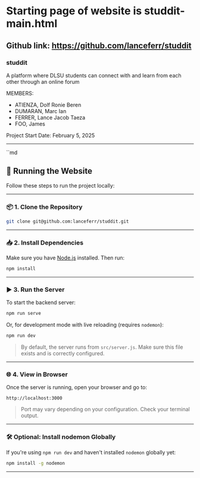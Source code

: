 # Starting page of website is studdit-main.html
## Github link: https://github.com/lanceferr/studdit


### studdit
A platform where DLSU students can connect with and learn from each other through an online forum

MEMBERS:

- ATIENZA, Dolf Ronie Beren
- DUMARAN, Marc Ian
- FERRER, Lance Jacob Taeza
- FOO, James

Project Start Date: February 5, 2025


---

``md
## 🚀 Running the Website

Follow these steps to run the project locally:

---

### 📦 1. Clone the Repository

```bash
git clone git@github.com:lanceferr/studdit.git
```

---

### 📥 2. Install Dependencies

Make sure you have [Node.js](https://nodejs.org/) installed. Then run:

```bash
npm install
```

---

### ▶️ 3. Run the Server

To start the backend server:

```bash
npm run serve
```

Or, for development mode with live reloading (requires `nodemon`):

```bash
npm run dev
```

> By default, the server runs from `src/server.js`. Make sure this file exists and is correctly configured.

---

### 🌐 4. View in Browser

Once the server is running, open your browser and go to:

```
http://localhost:3000
```

> Port may vary depending on your configuration. Check your terminal output.

---

### 🛠 Optional: Install nodemon Globally

If you're using `npm run dev` and haven't installed `nodemon` globally yet:

```bash
npm install -g nodemon
```

---


